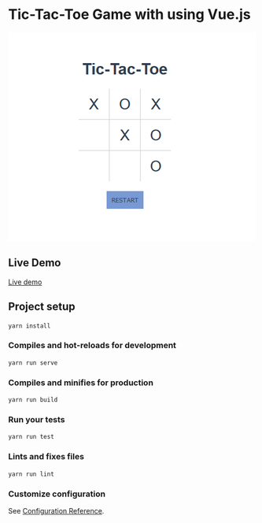 # Tic-Tac-Toe Game with using Vue.js

![](screenshot.png)

## Live Demo
[Live demo](http://melihsahakin.com/games/tic-tac-toe/)

## Project setup
```
yarn install
```

### Compiles and hot-reloads for development
```
yarn run serve
```

### Compiles and minifies for production
```
yarn run build
```

### Run your tests
```
yarn run test
```

### Lints and fixes files
```
yarn run lint
```

### Customize configuration
See [Configuration Reference](https://cli.vuejs.org/config/).
